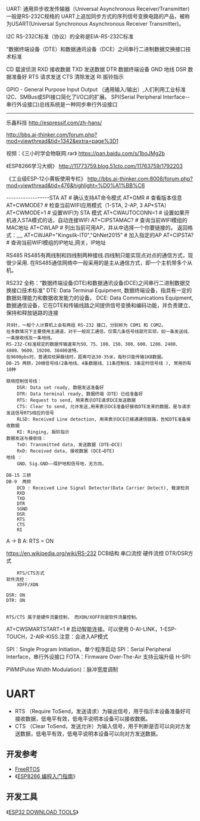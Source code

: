 UART: 通用异步收发传输器（Universal Asynchronous Receiver/Transmitter)
一般是RS-232C规格的
UART上追加同步方式的序列信号变换电路的产品，被称为USART(Universal Synchronous Asynchronous Receiver Transmitter)。


I2C
RS-232C标准（协议）的全称是EIA-RS-232C标准



“数据终端设备（DTE）和数据通讯设备（DCE）之间串行二进制数据交换接口技术标准



    
CD  载波侦测
RXD 接收数据
TXD 发送数据
DTR 数据终端设备
GND 地线
DSR 数据准备好
RTS 请求发送
CTS 清除发送
RI  振铃指示


GPIO -  General Purpose Input Output （通用输入/输出）,人们利用工业标准I2C、SMBus或SPI接口简化了I/O口的扩展。
SPI(Serial Peripheral Interface--串行外设接口)总线系统是一种同步串行外设接口

--------------------------

乐鑫科技
http://espressif.com/zh-hans/


http://bbs.ai-thinker.com/forum.php?mod=viewthread&tid=1342&extra=page%3D1

视频：《三小时学会物联网.rar》
https://pan.baidu.com/s/1boJMg2b

《ESP8266学习大纲》
http://11773759.blog.51cto.com/11763759/1792203

《工业级ESP-12小黄板使用专栏》
http://bbs.ai-thinker.com:8008/forum.php?mod=viewthread&tid=476&highlight=%D0%A1%BB%C6


------------------STA
AT              # 确认支持AT命令模式
AT+GMR          # 查看版本信息
AT+CWMODE?      # 检查当前WIFI应用模式（1-STA, 2-AP, 3 AP+STA）
AT+CWMODE=1     # 设置WIFI为 STA 模式
AT+CWAUTOCONN=1 # 设置如果开机进入STA模式的话，自动连接WIFI
AT+CIPSTAMAC?   # 查询当前WIFI模组的MAC地址
AT+CWLAP        # 列出当前可用AP，并从中选择一个你要链接的。 返回格式：<ecn>,<ssid>,<rssi>,<mac>,<ch>
AT+CWJAP="Kingsilk-IT0","QhNet2015"   # 加入指定的AP
AT+CIPSTA?      # 查询当前WIFI模组的IP地址,网关，IP地址

RS485
RS485有两线制和四线制两种接线.四线制只能实现点对点的通信方式，现很少采用.
在RS485通信网络中一般采用的是主从通信方式，即一个主机带多个从机。


RS232
全称：“数据终端设备(DTE)和数据通讯设备(DCE)之间串行二进制数据交换接口技术标准”
DTE: Data Terminal Equipment, 数据终端设备，指具有一定的数据处理能力和数据收发能力的设备。
DCE: Data Communications Equipment, 数据通信设备，它在DTE和传输线路之间提供信号变换和编码功能，并负责建立、保持和释放链路的连接

    共9针，一般个人计算机上会有两组 RS-232 接口，分别称为 COM1 和 COM2。
    在多数情况下主要使用主通道，对于一般双工通信，仅需几条信号线就可实现，如一条发送线、一条接收线及一条地线。
    RS-232-C标准规定的数据传输速率为50、75、100、150、300、600、1200、2400、4800、9600、19200、38400波特。
    在9600pbs时，普通双绞屏蔽线时，距离可达30-35米，每秒只能传输1KB数据。
    DB-25 两排，20根信号线(2条地线、4条数据线、11条控制线、3条定时信号线 ), 常用的有10种
                
    联络控制信号线：
        DSR: Data set ready, 数据发送准备好
        DTR: Data terminal ready, 数据终端（DTE）已经准备好
        RTS: Request to send, 用来表示DTE请求DCE发送数据
        CTS: Clear to send, 允许发送,用来表示DCE准备好接收DTE发来的数据，是与请求发送信号RTS相应的信号
        RLSD: Received Line detection, 用来表示DCE已接通通信链路，告知DTE准备接收数据
        RI: Ringing, 振铃指示
    数据发送与接收线：
        TxD: Transmitted data, 发送数据 (DTE→DCE)
        RxD: Received data, 接收数据 (DCE→DTE)
    地线 ：
        GND、Sig.GND——保护地和信号地，无方向。
        
    DB-15 三排
    DB-9  两排
        DCD : Received Line Signal Detector(Data Carrier Detect), 载波检测
        RXD
        TXD
        DTR
        SGND
        DSR
        RTS
        CTS
        RI

A -> B 
    A: RTS = ON
    
https://en.wikipedia.org/wiki/RS-232
DCB结构
串口流控
    硬件流控
        DTR/DSR方式
        
        RTS/CTS方式
    软件流控：
        XOFF/XON

    DSR: ON
    DTR: ON
    

    RTS/CTS 属于是硬件流量控制， 而XON/XOFF则是软件流量控制。

AT+CWSMARTSTART=1 # 启动智能连接。可以使用 0-AI-LINK，1-ESP-TOUCH，2-AIR-KISS.注意：会进入AP模式


SPI：Single Program Initiation，单个程序启动
SPI：Serial Peripheral Interface，串行外设接口
FOTA：Firmware Over-The-Air 支持云端升级
H-SPI: 

PWM(Pulse Width Modulation)：脉冲宽度调制

# UART

* RTS （Require ToSend，发送请求）为输出信号，用于指示本设备准备好可接收数据，低电平有效，低电平说明本设备可以接收数据。
* CTS （Clear ToSend，发送允许）为输入信号，用于判断是否可以向对方发送数据，低电平有效，低电平说明本设备可以向对方发送数据。

## 开发参考
* [FreeRTOS](http://www.freertos.org/)
* 《[ESP8266 编程入门指南](http://espressif.com/zh-hans/support/explore/get-started/esp8266/getting-started-guide#0_5)》

## 开发工具




《[ESP32 DOWNLOAD TOOLS](http://www.espressif.com/zh-hans/support/download/other-tools?keys=&field_type_tid%5B%5D=13)》
